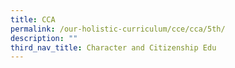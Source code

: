 ```yaml
---
title: CCA
permalink: /our-holistic-curriculum/cce/cca/5th/
description: ""
third_nav_title: Character and Citizenship Edu
---
```


